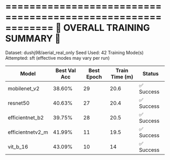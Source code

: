 
============================================================
🏁 OVERALL TRAINING SUMMARY 🏁
============================================================
Dataset: dushj98/aerial_real_only
Seed Used: 42
Training Mode(s) Attempted: sft (effective modes may vary per run)

| Model            | Best Val Acc   |   Best Epoch |   Train Time (m) | Status     |
|------------------|----------------|--------------|------------------|------------|
| mobilenet_v2     | 38.60%         |           29 |             20.6 | ✅ Success |
| resnet50         | 40.63%         |           27 |             20.4 | ✅ Success |
| efficientnet_b2  | 39.75%         |           28 |             20.5 | ✅ Success |
| efficientnetv2_m | 41.99%         |           11 |             19.5 | ✅ Success |
| vit_b_16         | 43.09%         |           10 |             14   | ✅ Success |